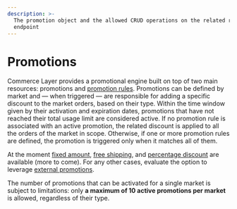 ```yaml
---
description: >-
  The promotion object and the allowed CRUD operations on the related resource
  endpoint
---
```


# Promotions

Commerce Layer provides a promotional engine built on top of two main resources: promotions and [promotion rules](https://docs.commercelayer.io/api/resources/promotion\_rules). Promotions can be defined by market and — when triggered — are responsible for adding a specific discount to the market orders, based on their type. Within the time window given by their activation and expiration dates, promotions that have not reached their total usage limit are considered active. If no promotion rule is associated with an active promotion, the related discount is applied to all the orders of the market in scope. Otherwise, if one or more promotion rules are defined, the promotion is triggered only when it matches all of them.

At the moment [fixed amount](https://docs.commercelayer.io/api/resources/fixed\_amount\_promotions), [free shipping](https://docs.commercelayer.io/api/resources/free\_shipping\_promotions), and [percentage discount](https://docs.commercelayer.io/api/resources/percentage\_discount\_promotions) are available (more to come). For any other cases, evaluate the option to leverage [external promotions](https://docs.commercelayer.io/api/resources/external\_promotions).

The number of promotions that can be activated for a single market is subject to limitations: only **a maximum of 10 active promotions per market** is allowed, regardless of their type.
